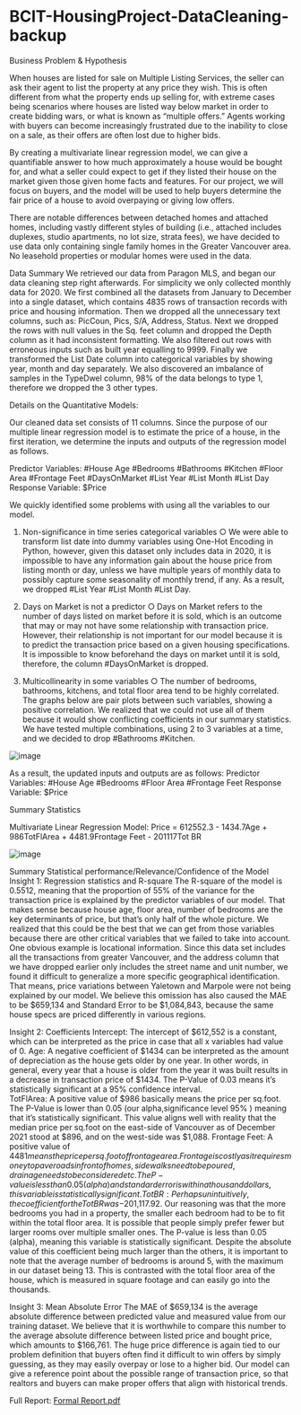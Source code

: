# BCIT-HousingProject-DataCleaning-backup

Business Problem & Hypothesis

When houses are listed for sale on Multiple Listing Services, the seller can ask their agent to list the property at any price they wish. This is often different from what the property ends up selling for, with extreme cases being scenarios where houses are listed way below market in order to create bidding wars, or what is known as “multiple offers.” Agents working with buyers can become increasingly frustrated due to the inability to close on a sale, as their offers are often lost due to higher bids. 

By creating a multivariate linear regression model, we can give a quantifiable answer to how much approximately a house would be bought for, and what a seller could expect to get if they listed their house on the market given those given home facts and features. For our project, we will focus on buyers, and the model will be used to help buyers determine the fair price of a house to avoid overpaying or giving low offers. 

There are notable differences between detached homes and attached homes, including vastly different styles of building (i.e., attached includes duplexes, studio apartments, no lot size, strata fees), we have decided to use data only containing single family homes in the Greater Vancouver area. No leasehold properties or modular homes were used in the data. 


Data Summary
We retrieved our data from Paragon MLS, and began our data cleaning step right afterwards. For simplicity we only collected monthly data for 2020. We first combined all the datasets from January to December into a single dataset, which contains 4835 rows of transaction records with price and housing information. Then we dropped all the unnecessary text columns, such as: PicCoun, Pics, S/A, Address, Status. Next we dropped the rows with null values in the Sq. feet column and dropped the Depth column as it had inconsistent formatting. We also filtered out rows with erroneous inputs such as built year equalling to 9999. Finally we transformed the List Date column into categorical variables by showing year, month and day separately. We also discovered an imbalance of samples in the TypeDwel column, 98% of the data belongs to type 1, therefore we dropped the 3 other types. 

Details on the Quantitative Models:

Our cleaned data set consists of 11 columns. Since the purpose of our multiple linear regression model is to estimate the price of a house, in the first iteration, we determine the inputs and outputs of the regression model as follows.

Predictor Variables: #House Age #Bedrooms #Bathrooms #Kitchen #Floor Area #Frontage Feet #DaysOnMarket #List Year #List Month #List Day
Response Variable: $Price

We quickly identified some problems with using all the variables to our model.

1.	Non-significance in time series categorical variables
○	We were able to transform list date into dummy variables using One-Hot Encoding in Python, however, given this dataset only includes data in 2020, it is impossible to have any information gain about the house price from listing month or day, unless we have multiple years of monthly data to possibly capture some seasonality of monthly trend, if any. As a result, we dropped #List Year #List Month #List Day.

2.	Days on Market is not a predictor
○	Days on Market refers to the number of days listed on market before it is sold, which is an outcome that may or may not have some relationship with transaction price. However, their relationship is not important for our model because it is to predict the transaction price based on a given housing specifications. It is impossible to know beforehand the days on market until it is sold, therefore, the column #DaysOnMarket is dropped. 

3.	Multicollinearity in some variables
○	The number of bedrooms, bathrooms, kitchens, and total floor area tend to be highly correlated. The graphs below are pair plots between such variables, showing a positive correlation. We realized that we could not use all of them because it would show conflicting coefficients in our summary statistics. We have tested multiple combinations, using 2 to 3 variables at a time, and we decided to drop #Bathrooms #Kitchen.

![image](https://user-images.githubusercontent.com/91990283/158269240-1aa83c8f-a69f-411a-9c2c-34cd0077b904.png)

As a result, the updated inputs and outputs are as follows: 
Predictor Variables: #House Age #Bedrooms #Floor Area #Frontage Feet 
Response Variable: $Price

Summary Statistics

Multivariate Linear Regression Model:
Price = 612552.3 - 1434.7Age + 986TotFlArea + 4481.9Frontage Feet - 201117Tot BR 

![image](https://user-images.githubusercontent.com/91990283/158269299-3e598fc6-9874-4c76-b993-cc53a7f641a0.png)

Summary Statistical performance/Relevance/Confidence of the Model
Insight 1: Regression statistics and R-square
The R-square of the model is 0.5512, meaning that the proportion of 55% of the variance for the transaction price is explained by the predictor variables of our model. That makes sense because house age, floor area, number of bedrooms are the key determinants of price, but that’s only half of the whole picture. We realized that this could be the best that we can get from those variables because there are other critical variables that we failed to take into account. One obvious example is locational information. Since this data set includes all the transactions from greater Vancouver, and the address column that we have dropped earlier only includes the street name and unit number, we found it difficult to generalize a more specific geographical identification. That means, price variations between Yaletown and Marpole were not being explained by our model. We believe this omission has also caused the MAE to be $659,134 and Standard Error to be $1,084,843, because the same house specs are priced differently in various regions. 

Insight 2: Coefficients
Intercept: The intercept of $612,552 is a constant, which can be interpreted as the price in case that all x variables had value of 0.
Age: A negative coefficient of $1434 can be interpreted as the amount of depreciation as the house gets older by one year. In other words, in general, every year that a house is older from the year it was built results in a decrease in transaction price of $1434. The P-Value of 0.03 means it’s statistically significant at a 95% confidence interval.     
TotFlArea: A positive value of $986 basically means the price per sq.foot. The P-Value is lower than 0.05 (our alpha,significance level 95% ) meaning that it’s statistically significant. This value aligns well with reality that the median price per sq.foot on the east-side of Vancouver as of December 2021 stood at $896, and on the west-side was $1,088. 
Frontage Feet: A positive value of $4481 means the price per sq.foot of frontage area. Frontage is costly as it requires money to pave roads in front of homes, sidewalks need to be poured, drainage needs to be considered etc. The P-value is less than 0.05 (alpha) and standard error is within a thousand dollars, this variable is statistically significant. 
Tot BR: Perhaps unintuitively, the coefficient for the Tot BR was -$201,117.92. Our reasoning was that the more bedrooms you had in a property, the smaller each bedroom had to be to fit within the total floor area. It is possible that people simply prefer fewer but larger rooms over multiple smaller ones. The P-value is less than 0.05 (alpha), meaning this variable is statistically significant. Despite the absolute value of this coefficient being much larger than the others, it is important to note that the average number of bedrooms is around 5, with the maximum in our dataset being 13. This is contrasted with the total floor area of the house, which is measured in square footage and can easily go into the thousands. 

Insight 3: Mean Absolute Error
The MAE of $659,134 is the average absolute difference between predicted value and measured value from our training dataset. We believe that it is worthwhile to compare this number to the average absolute difference between listed price and bought price, which amounts to $166,761. The huge price difference is again tied to our problem definition that buyers often find it difficult to win offers by simply guessing, as they may easily overpay or lose to a higher bid. Our model can give a reference point about the possible range of transaction price, so that realtors and buyers can make proper offers that align with historical trends. 

Full Report: [Formal Report.pdf](https://github.com/Au-Jonathan/BCIT-HousingProject-DataCleaning/files/8248880/Formal.Report.pdf)

